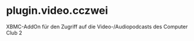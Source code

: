 plugin.video.cczwei
===================

XBMC-AddOn für den Zugriff auf die Video-/Audiopodcasts des Computer Club 2
